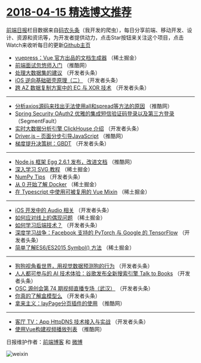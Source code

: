 # [2018-04-15 精选博文推荐](https://toutiao.qdkfweb.cn/date/2018/04/15)

[前端日报](https://qdkfweb.cn/c/news)栏目数据来自[码农头条](https://toutiao.qdkfweb.cn/)（我开发的爬虫），每日分享前端、移动开发、设计、资源和资讯等，为开发者提供动力，点击Star按钮来关注这个项目，点击Watch来收听每日的更新[Github主页](https://github.com/kujian/frontendDaily)
* [vuepress：Vue 官方出品的文档生成器](https://toutiao.qdkfweb.cn/70765.html) （稀土掘金）
* [前端面试忽悠师入门](https://toutiao.qdkfweb.cn/70801.html) （推酷网）
* [处理大数据集的建议](https://toutiao.qdkfweb.cn/70772.html) （开发者头条）
* [iOS 逆向基础砸壳原理（二）](https://toutiao.qdkfweb.cn/70782.html) （开发者头条）
* [跨 AZ 数据复制方案中的 EC 与 XOR 技术](https://toutiao.qdkfweb.cn/70775.html) （开发者头条）

***
* [分析axios源码来找出无法使用all和spread等方法的原因](https://toutiao.qdkfweb.cn/70802.html) （推酷网）
* [Spring Security OAuth2 优雅的集成短信验证码登录以及第三方登录](https://toutiao.qdkfweb.cn/70764.html) （SegmentFault）
* [实时大数据分析引擎 ClickHouse 介绍](https://toutiao.qdkfweb.cn/70776.html) （开发者头条）
* [Driver.js – 页面分步引导JavaScript](https://toutiao.qdkfweb.cn/70803.html) （推酷网）
* [梯度提升决策树：GBDT](https://toutiao.qdkfweb.cn/70777.html) （开发者头条）

***
* [Node.js 框架 Egg 2.6.1 发布，改进文档](https://toutiao.qdkfweb.cn/70804.html) （推酷网）
* [深入学习 SVG 教程](https://toutiao.qdkfweb.cn/70766.html) （稀土掘金）
* [NumPy Tips](https://toutiao.qdkfweb.cn/70778.html) （开发者头条）
* [从 0 开始了解 Docker](https://toutiao.qdkfweb.cn/70827.html) （稀土掘金）
* [在 Typescript 中使用可被复用的 Vue Mixin](https://toutiao.qdkfweb.cn/70767.html) （稀土掘金）

***
* [iOS 开发中的 Audio 相关](https://toutiao.qdkfweb.cn/70783.html) （开发者头条）
* [如何应对线上的偶现问题](https://toutiao.qdkfweb.cn/70828.html) （稀土掘金）
* [如何学习后端技术？](https://toutiao.qdkfweb.cn/70771.html) （开发者头条）
* [深度学习战争：Facebook 支持的 PyTorch 与 Google 的 TensorFlow](https://toutiao.qdkfweb.cn/70779.html) （开发者头条）
* [简单了解ES6/ES2015 Symbol() 方法](https://toutiao.qdkfweb.cn/70829.html) （稀土掘金）

***
* [狗狗视角看世界，用视觉数据预测狗的行为](https://toutiao.qdkfweb.cn/70781.html) （开发者头条）
* [人人都可参与的 AI 技术体验：谷歌发布全新搜索引擎 Talk to Books](https://toutiao.qdkfweb.cn/70780.html) （开发者头条）
* [OSC 源创会第 74 期视频直播专场（武汉）](https://toutiao.qdkfweb.cn/70784.html) （开发者头条）
* [你真的了解盒模型么](https://toutiao.qdkfweb.cn/70773.html) （开发者头条）
* [拿来主义：layPage分页插件的使用](https://toutiao.qdkfweb.cn/70799.html) （推酷网）

***
* [客厅 TV：App HttpDNS 技术接入与实战](https://toutiao.qdkfweb.cn/70774.html) （开发者头条）
* [使用Vue构建视频播放列表](https://toutiao.qdkfweb.cn/70800.html) （推酷网）

日报维护作者：[前端博客](https://qdkfweb.cn/) 和 [微博](https://qdkfweb.cn/go/weibo)

![weixin](https://user-images.githubusercontent.com/3055447/38468989-651132ac-3b80-11e8-8e6b-15122322a9d7.png)